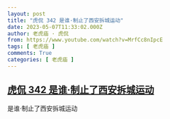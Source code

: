 ```yaml
---
layout: post
title: "虎侃 342 是谁·制止了西安拆城运动"
date: 2023-05-07T11:33:02.000Z
author: 老虎庙 · 虎侃
from: https://www.youtube.com/watch?v=MrfCc8nIpcE
tags: [ 老虎庙 ]
comments: True
categories: [ 老虎庙 ]
---
```

<!--1683459182000-->
[虎侃 342 是谁·制止了西安拆城运动](https://www.youtube.com/watch?v=MrfCc8nIpcE)
------

<div>
是谁·制止了西安拆城运动
</div>
